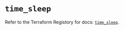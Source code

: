 # `time_sleep`

Refer to the Terraform Registory for docs: [`time_sleep`](https://www.terraform.io/docs/providers/time/r/sleep).
